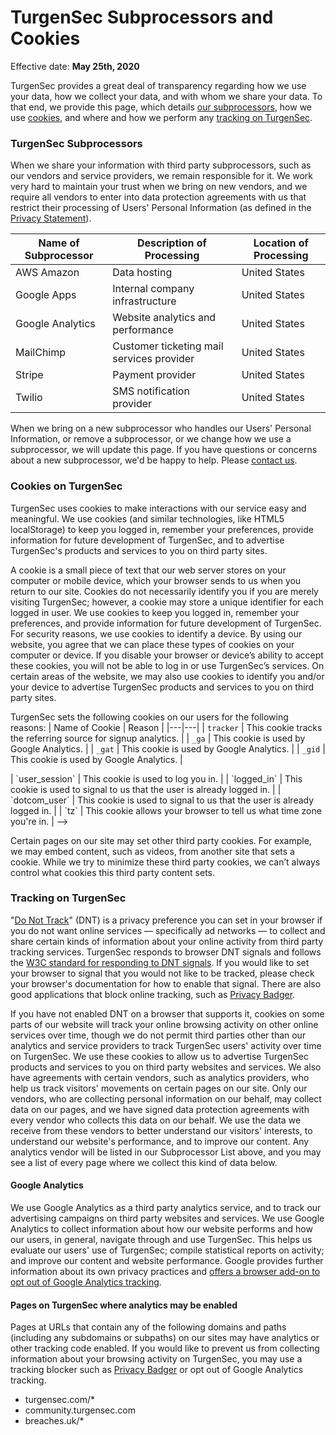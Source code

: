 # TurgenSec Subprocessors and Cookies
Effective date: **May 25th, 2020**

TurgenSec provides a great deal of transparency regarding how we use your data, how we collect your data, and with whom we share your data. To that end, we provide this page, which details [our subprocessors](#turgensec-subprocessors), how we use [cookies](#cookies-on-turgensec), and where and how we perform any [tracking on TurgenSec](#tracking-on-turgenseck).

### TurgenSec Subprocessors

When we share your information with third party subprocessors, such as our vendors and service providers, we remain responsible for it. We work very hard to maintain your trust when we bring on new vendors, and we require all vendors to enter into data protection agreements with us that restrict their processing of Users' Personal Information (as defined in the [Privacy Statement](/pending/turgensec-privacy-statement/)).

| Name of Subprocessor | Description of Processing | Location of Processing |
|---|---|---|
| AWS Amazon | Data hosting | United States |
| Google Apps | Internal company infrastructure | United States |
| Google Analytics | Website analytics and performance | United States |
| MailChimp | Customer ticketing mail services provider | United States |
| Stripe | Payment provider | United States |
| Twilio | SMS notification provider | United States |

<!--
| Braintree (PayPal) | Subscription credit card payment processor | United States |
| Clearbit | Marketing data enrichment service | United States |
| DiscoverOrg | Marketing data enrichment service | United States |
| Eloqua | Marketing campaign automation | United States |
| Front | Support inbox system | United States |
| LinkedIn Navigator | Marketing data enrichment service | United States |
| Lithium | Community forum software provider | United States |
| Magic Robot | Campaign reporting (Salesforce Add-on) | United States |
| Mailgun | Transactional mail services provider | United States |
| Microsoft | Compute infrastructure | United States |
| Monday.com | Team collaboration and project management platform | United States |
| Nexmo | SMS notification provider | United States |
| Oracle | Corporate financial system | United States |
| Salesforce.com | Customer relations management | United States |
| Segment | Data analytics platform | United States |
| Sendgrid | Transactional mail services provider | United States |
| Zendesk | Customer support ticketing system | United States |
| Zuora | Corporate billing system | United States |
 -->

When we bring on a new subprocessor who handles our Users' Personal Information, or remove a subprocessor, or we change how we use a subprocessor, we will update this page. If you have questions or concerns about a new subprocessor, we'd be happy to help. Please [contact us](https://turgensec.com/contact).

### Cookies on TurgenSec

TurgenSec uses cookies to make interactions with our service easy and meaningful. We use cookies (and similar technologies, like HTML5 localStorage) to keep you logged in, remember your preferences, provide information for future development of TurgenSec, and to advertise TurgenSec's products and services to you on third party sites.

A cookie is a small piece of text that our web server stores on your computer or mobile device, which your browser sends to us when you return to our site. Cookies do not necessarily identify you if you are merely visiting TurgenSec; however, a cookie may store a unique identifier for each logged in user. We use cookies to keep you logged in, remember your preferences, and provide information for future development of TurgenSec. For security reasons, we use cookies to identify a device. By using our website, you agree that we can place these types of cookies on your computer or device. If you disable your browser or device’s ability to accept these cookies, you will not be able to log in or use TurgenSec’s services. On certain areas of the website, we may also use cookies to identify you and/or your device to advertise TurgenSec products and services to you on third party sites.

TurgenSec sets the following cookies on our users for the following reasons:
| Name of Cookie | Reason |
|---|---|
| `tracker` | This cookie tracks the referring source for signup analytics. |
| `_ga` | This cookie is used by Google Analytics. |
| `_gat` | This cookie is used by Google Analytics. |
| `_gid` | This cookie is used by Google Analytics. |

<!-->
| `user_session` | This cookie is used to log you in. |
| `logged_in` | This cookie is used to signal to us that the user is already logged in. |
| `dotcom_user` | This cookie is used to signal to us that the user is already logged in. |
| `tz` | This cookie allows your browser to tell us what time zone you're in. |
-->

Certain pages on our site may set other third party cookies. For example, we may embed content, such as videos, from another site that sets a cookie. While we try to minimize these third party cookies, we can’t always control what cookies this third party content sets.

### Tracking on TurgenSec

"[Do Not Track](https://www.eff.org/issues/do-not-track)" (DNT) is a privacy preference you can set in your browser if you do not want online services — specifically ad networks — to collect and share certain kinds of information about your online activity from third party tracking services. TurgenSec responds to browser DNT signals and follows the [W3C standard for responding to DNT signals](https://www.w3.org/TR/tracking-dnt/). If you would like to set your browser to signal that you would not like to be tracked, please check your browser's documentation for how to enable that signal. There are also good applications that block online tracking, such as [Privacy Badger](https://www.eff.org/privacybadger).

If you have not enabled DNT on a browser that supports it, cookies on some parts of our website will track your online browsing activity on other online services over time, though we do not permit third parties other than our analytics and service providers to track TurgenSec users' activity over time on TurgenSec. We use these cookies to allow us to advertise TurgenSec products and services to you on third party websites and services. We also have agreements with certain vendors, such as analytics providers, who help us track visitors' movements on certain pages on our site. Only our vendors, who are collecting personal information on our behalf, may collect data on our pages, and we have signed data protection agreements with every vendor who collects this data on our behalf. We use the data we receive from these vendors to better understand our visitors' interests, to understand our website's performance, and to improve our content. Any analytics vendor will be listed in our Subprocessor List above, and you may see a list of every page where we collect this kind of data below.

#### Google Analytics

We use Google Analytics as a third party analytics service, and to track our advertising campaigns on third party websites and services. We use Google Analytics to collect information about how our website performs and how our users, in general, navigate through and use TurgenSec. This helps us evaluate our users' use of TurgenSec; compile statistical reports on activity; and improve our content and website performance. Google provides further information about its own privacy practices and [offers a browser add-on to opt out of Google Analytics tracking](https://tools.google.com/dlpage/gaoptout).

#### Pages on TurgenSec where analytics may be enabled

Pages at URLs that contain any of the following domains and paths (including any subdomains or subpaths) on our sites may have analytics or other tracking code enabled. If you would like to prevent us from collecting information about your browsing activity on TurgenSec, you may use a tracking blocker such as [Privacy Badger](https://www.eff.org/privacybadger) or opt out of Google Analytics tracking.

- turgensec.com/\*
- community.turgensec.com
- breaches.uk/\*
